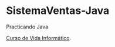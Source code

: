 # SistemaVentas-Java   

Practicando Java

[Curso de Vida Informático](https://www.youtube.com/watch?v=IiOYjdzH_TM&list=PLMPZIgg1n4JlSr_81Lhp8lem8Dtfe9qxV).
